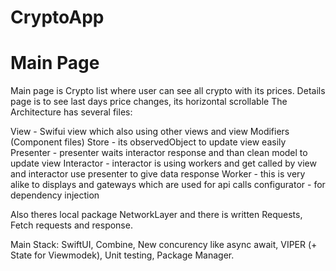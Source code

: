 # CryptoApp

# Main Page

Main page is Crypto list where user can see all crypto  with its prices. 
Details page is to see last days price changes, its horizontal scrollable
The Architecture has several files:

View - Swifui view which also using other views and view Modifiers (Component files)
Store - its observedObject to update view easily
Presenter - presenter waits interactor response and than clean model to update view
Interactor - interactor is using workers and get called by view and interactor use presenter to give data response
Worker - this is very alike to displays and gateways which are used for api calls
configurator - for dependency injection


Also theres local package NetworkLayer and there is written Requests, Fetch requests and response.

Main Stack: SwiftUI, Combine, New concurency like async await, VIPER (+ State for Viewmodek), Unit testing, Package Manager.
